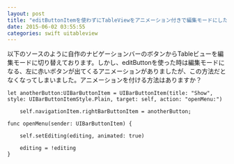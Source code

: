 ```yaml
---
layout: post
title: "editButtonItemを使わずにTableViewをアニメーション付きで編集モードにしたい"
date: 2015-06-02 03:55:55
categories: swift uitableview
---
```

<p>以下のソースのように自作のナビゲーションバーのボタンからTableビューを編集モードに切り替えております。しかし、editButtonを使った時は編集モードになる、左に赤いボタンが出てくるアニメーションがありましたが、この方法だとなくなってしまいました。アニメーションを付ける方法はありますか？</p>

<pre><code>let anotherButton:UIBarButtonItem = UIBarButtonItem(title: "Show", style: UIBarButtonItemStyle.Plain, target: self, action: "openMenu:")

    self.navigationItem.rightBarButtonItem = anotherButton;

func openMenu(sender: UIBarButtonItem) {

    self.setEditing(editing, animated: true)

    editing = !editing
}
</code></pre>
